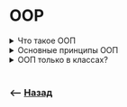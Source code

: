 # OOP

<details>
<summary> Что такое ООП</summary>

![illustration](https://raw.githubusercontent.com/webster6667/documentation/master/documentation-data/illustrations/dd-up.svg)

Методология програмирования, разбивабщая код на отдельные расширяемые сущности, от более абстрактных, к более конкретным   

![illustration](https://raw.githubusercontent.com/webster6667/documentation/master/documentation-data/illustrations/dd-down.svg)

</details>

<details>
<summary> Основные принципы ООП</summary>

![illustration](https://raw.githubusercontent.com/webster6667/documentation/master/documentation-data/illustrations/dd-up.svg)

🎯 Абстракция         
&emsp;&emsp; 👆 Создание абстрактных классов, которые будут расширяться более конкретными, например от HTMLElement, к HTMLInputElement и HTMLTextInputElement со своими свойствами и методами    
  
🎯 Наследование       
&emsp;&emsp; 👆 Методы не дублируют, а переиспользуют или расширяют родительскую        
  
🎯 Инкапсуляция       
&emsp;&emsp; 👆 Сокрытые технических данных и методов, от наружного воздействия   

🎯 Полиморфизм      
&emsp;&emsp; 👆 Использование методов с одним и тем же именем, делающие одно и тоже действие, но разными алгоритмами 

> Например есть FrontDeveloper и есть BackDeveloper, у них есть метод общий метод getPrice, который расширяется от базового Developer. У них одинаковые названия, н разная реализация под капотом, вокруг общего метода     
  
![illustration](https://raw.githubusercontent.com/webster6667/documentation/master/documentation-data/illustrations/dd-down.svg)

</details>

<details>
<summary> ООП только в классах?</summary>

![illustration](https://raw.githubusercontent.com/webster6667/documentation/master/documentation-data/illustrations/dd-up.svg)

Нет, ООП по всему програмированию. Его можно увидить в архитектуре, в `UI` китах, в формах и тд   

![illustration](https://raw.githubusercontent.com/webster6667/documentation/master/documentation-data/illustrations/dd-down.svg)

</details>

<br>

### ⟵ **<a href="../../readme.md">Назад</a>**